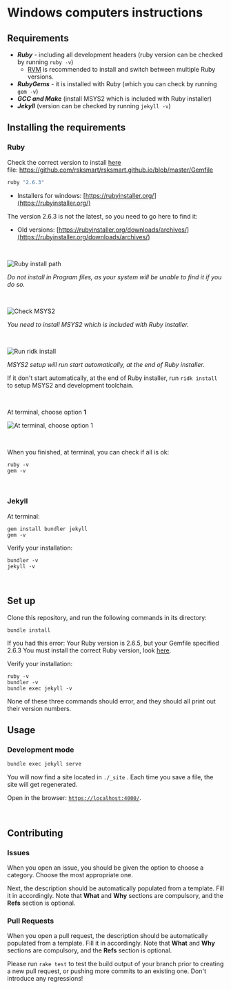 # Windows computers instructions

## Requirements

- ***Ruby*** - including all development headers (ruby version can be checked by running `ruby -v`)
  - [RVM](https://rvm.io/) is recommended to install and switch between multiple Ruby versions.
- ***RubyGems*** - it is installed with Ruby (which you can check by running `gem -v`)
- ***GCC and Make*** (install MSYS2 which is included with Ruby installer)
- ***Jekyll*** (version can be checked by running `jekyll -v`)


## Installing the requirements

### Ruby
Check the correct version to install [here](https://github.com/rsksmart/rsksmart.github.io/blob/master/Gemfile)<br/>
file: https://github.com/rsksmart/rsksmart.github.io/blob/master/Gemfile

```ruby version
ruby "2.6.3"
```

- Installers for windows: [https://rubyinstaller.org/](https://rubyinstaller.org/)

The version 2.6.3 is not the latest, so you need to go here to find it:
- Old versions: [https://rubyinstaller.org/downloads/archives/](https://rubyinstaller.org/downloads/archives/)


 &nbsp;

![Ruby install path](https://github.com/rsksmart/rsksmart.github.io/blob/master/assets/img/windowsInstall/windowsInstall-01.png)

*Do not install in Program files, as your system will be unable to find it if you do so.*

&nbsp;

![Check MSYS2](https://github.com/rsksmart/rsksmart.github.io/blob/master/assets/img/windowsInstall/windowsInstall-02.png)

*You need to install MSYS2 which is included with Ruby installer.*

&nbsp;

![Run ridk install](https://github.com/rsksmart/rsksmart.github.io/blob/master/assets/img/windowsInstall/windowsInstall-03.png)

*MSYS2 setup will run start automatically, at the end of Ruby installer.*

If it don't start automatically, at the end of Ruby installer, run `ridk install` to setup MSYS2 and development toolchain. 

&nbsp;

At terminal, choose option **1**

![At terminal, choose option **1**](https://github.com/rsksmart/rsksmart.github.io/blob/master/assets/img/windowsInstall/windowsInstall-04.png)


&nbsp;

When you finished, at terminal, you can check if all is ok:
```shell
ruby -v
gem -v
```

&nbsp;

### Jekyll

At terminal:
```shell
gem install bundler jekyll
gem -v
```

Verify your installation:
```shell
bundler -v
jekyll -v
```

&nbsp;


## Set up

Clone this repository, and run the following commands in its directory:

```shell
bundle install
```

If you had this error:
Your Ruby version is 2.6.5, but your Gemfile specified 2.6.3
You must install the correct Ruby version, look [here](https://github.com/solangegueiros/test/blob/feature/WindowsSetupInstructions/windowsInstall.md#ruby).


Verify your installation:

```shell
ruby -v
bundler -v
bundle exec jekyll -v
```

None of these three commands should error,
and they should all print out their version numbers.

## Usage

### Development mode

```bash
bundle exec jekyll serve
```
You will now find a site located in `./_site` .
Each time you save a file, the site will get regenerated.

Open in the browser: [`https://localhost:4000/`](https://localhost:4000/).

&nbsp;

## Contributing

### Issues

When you open an issue, you should be given the option to choose a category.
Choose the most appropriate one.

Next, the description should be automatically populated from a template.
Fill it in accordingly. Note that **What** and **Why** sections are compulsory, and the **Refs** section is optional.

### Pull Requests

When you open a pull request, the description should be automatically populated
from a template. Fill it in accordingly. Note that **What** and **Why** sections are compulsory, and the **Refs** section is optional.

Please run `rake test` to test the build output of your branch prior to
creating a new pull request, or pushing more commits to an existing one.
Don't introduce any regressions!
